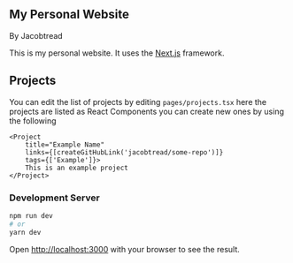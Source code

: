 ## My Personal Website
By Jacobtread

This is my personal website. It uses the [Next.js](https://nextjs.org/) framework.


## Projects
You can edit the list of projects by editing `pages/projects.tsx` here the projects
are listed as React Components you can create new ones by using the following 

```tsx
<Project
    title="Example Name"
    links={[createGitHubLink('jacobtread/some-repo')]}
    tags={['Example']}>
    This is an example project
</Project>
```


### Development Server

```bash
npm run dev
# or
yarn dev
```

Open [http://localhost:3000](http://localhost:3000) with your browser to see the result.

